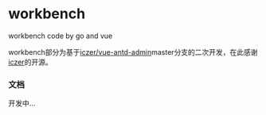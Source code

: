 # workbench
workbench code by go and vue


workbench部分为基于[iczer/vue-antd-admin](https://github.com/iczer/vue-antd-admin)master分支的二次开发，在此感谢[iczer](https://github.com/iczer/)的开源。

### 文档 

开发中...